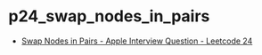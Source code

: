 # p24_swap_nodes_in_pairs

- [Swap Nodes in Pairs - Apple Interview Question - Leetcode 24](https://www.youtube.com/watch?v=o811TZLAWOo)


